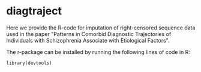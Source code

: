 # diagtraject

Here we provide the R-code for imputation of right-censored sequence data used in the paper "Patterns in Comorbid Diagnostic Trajectories of Individuals with Schizophrenia Associate with Etiological Factors". 

The r-package can be installed by running the following lines of code in R: 

``` 
library(devtools)

